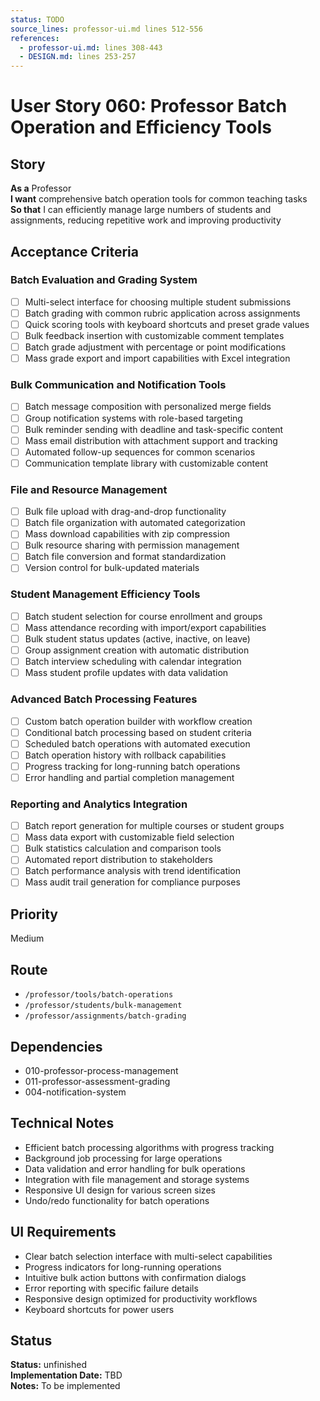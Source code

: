 ```yaml
---
status: TODO
source_lines: professor-ui.md lines 512-556
references:
  - professor-ui.md: lines 308-443
  - DESIGN.md: lines 253-257
---
```


# User Story 060: Professor Batch Operation and Efficiency Tools

## Story
**As a** Professor  
**I want** comprehensive batch operation tools for common teaching tasks  
**So that** I can efficiently manage large numbers of students and assignments, reducing repetitive work and improving productivity

## Acceptance Criteria

### Batch Evaluation and Grading System
- [ ] Multi-select interface for choosing multiple student submissions
- [ ] Batch grading with common rubric application across assignments
- [ ] Quick scoring tools with keyboard shortcuts and preset grade values
- [ ] Bulk feedback insertion with customizable comment templates
- [ ] Batch grade adjustment with percentage or point modifications
- [ ] Mass grade export and import capabilities with Excel integration

### Bulk Communication and Notification Tools
- [ ] Batch message composition with personalized merge fields
- [ ] Group notification systems with role-based targeting
- [ ] Bulk reminder sending with deadline and task-specific content
- [ ] Mass email distribution with attachment support and tracking
- [ ] Automated follow-up sequences for common scenarios
- [ ] Communication template library with customizable content

### File and Resource Management
- [ ] Bulk file upload with drag-and-drop functionality
- [ ] Batch file organization with automated categorization
- [ ] Mass download capabilities with zip compression
- [ ] Bulk resource sharing with permission management
- [ ] Batch file conversion and format standardization
- [ ] Version control for bulk-updated materials

### Student Management Efficiency Tools
- [ ] Batch student selection for course enrollment and groups
- [ ] Mass attendance recording with import/export capabilities
- [ ] Bulk student status updates (active, inactive, on leave)
- [ ] Group assignment creation with automatic distribution
- [ ] Batch interview scheduling with calendar integration
- [ ] Mass student profile updates with data validation

### Advanced Batch Processing Features
- [ ] Custom batch operation builder with workflow creation
- [ ] Conditional batch processing based on student criteria
- [ ] Scheduled batch operations with automated execution
- [ ] Batch operation history with rollback capabilities
- [ ] Progress tracking for long-running batch operations
- [ ] Error handling and partial completion management

### Reporting and Analytics Integration
- [ ] Batch report generation for multiple courses or student groups
- [ ] Mass data export with customizable field selection
- [ ] Bulk statistics calculation and comparison tools
- [ ] Automated report distribution to stakeholders
- [ ] Batch performance analysis with trend identification
- [ ] Mass audit trail generation for compliance purposes

## Priority
Medium

## Route
- `/professor/tools/batch-operations`
- `/professor/students/bulk-management`
- `/professor/assignments/batch-grading`

## Dependencies
- 010-professor-process-management
- 011-professor-assessment-grading
- 004-notification-system

## Technical Notes
- Efficient batch processing algorithms with progress tracking
- Background job processing for large operations
- Data validation and error handling for bulk operations
- Integration with file management and storage systems
- Responsive UI design for various screen sizes
- Undo/redo functionality for batch operations

## UI Requirements
- Clear batch selection interface with multi-select capabilities
- Progress indicators for long-running operations
- Intuitive bulk action buttons with confirmation dialogs
- Error reporting with specific failure details
- Responsive design optimized for productivity workflows
- Keyboard shortcuts for power users
## Status
**Status:** unfinished  
**Implementation Date:** TBD  
**Notes:** To be implemented
